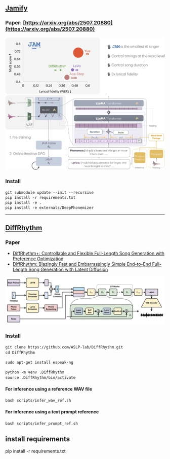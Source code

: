 ## [Jamify](https://github.com/declare-lab/jamify)

### Paper: [https://arxiv.org/abs/2507.20880](https://arxiv.org/abs/2507.20880)
![](https://github.com/declare-lab/jamify/raw/main/jam-teaser.png)
![](https://github.com/declare-lab/jamify/raw/main/jam.png)

### Install
```
git submodule update --init --recursive
pip install -r requirements.txt
pip install -e .
pip install -e externals/DeepPhonemizer
```

---
## [DiffRhythm](https://github.com/ASLP-lab/DiffRhythm)

### Paper
* [DiffRhythm+: Controllable and Flexible Full-Length Song Generation with Preference Optimization](https://arxiv.org/abs/2507.12890)
* [DiffRhythm: Blazingly Fast and Embarrassingly Simple End-to-End Full-Length Song Generation with Latent Diffusion](https://arxiv.org/abs/2503.01183)

![](https://github.com/ASLP-lab/DiffRhythm/raw/main/src/diffrhythm.jpg)

### Install

`git clone https://github.com/ASLP-lab/DiffRhythm.git`<br>
`cd DiffRhythm`<br>

`sudo apt-get install espeak-ng`<br>

`python -m venv .DiffRhythm`<br>
`source .DiffRhythm/bin/activate`<br>

#### For inference using a reference WAV file
`bash scripts/infer_wav_ref.sh`<br>

#### For inference using a text prompt reference
`bash scripts/infer_prompt_ref.sh`<br>

## install requirements
pip install -r requirements.txt
